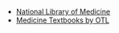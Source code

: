 - [National Library of Medicine](https://pubmed.ncbi.nlm.nih.gov/)
- [Medicine Textbooks by OTL](https://open.umn.edu/opentextbooks/subjects/medicine)
